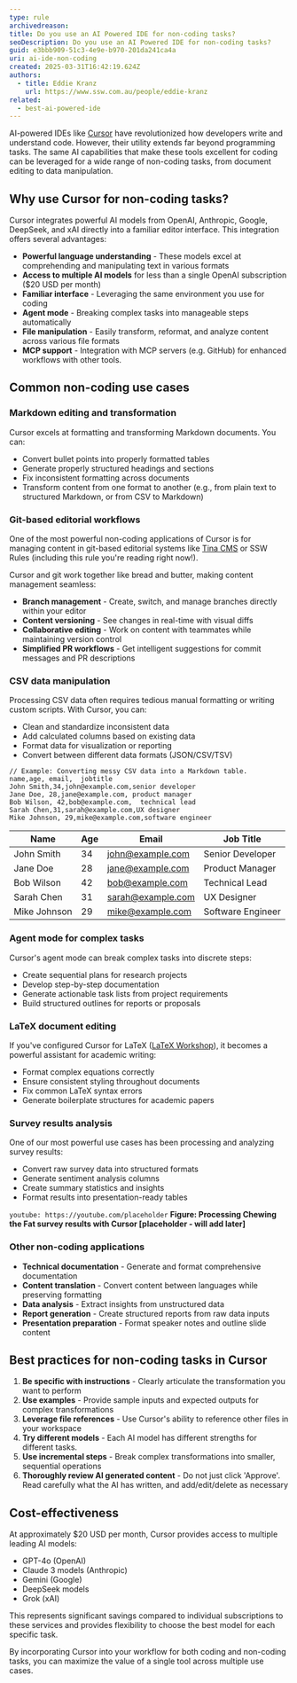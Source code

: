 ```yaml
---
type: rule
archivedreason:
title: Do you use an AI Powered IDE for non-coding tasks?
seoDescription: Do you use an AI Powered IDE for non-coding tasks?
guid: e3bbb909-51c3-4e9e-b970-201da241ca4a
uri: ai-ide-non-coding
created: 2025-03-31T16:42:19.624Z
authors:
  - title: Eddie Kranz
    url: https://www.ssw.com.au/people/eddie-kranz
related:
  - best-ai-powered-ide
---
```


AI-powered IDEs like [Cursor](https://cursor.com) have revolutionized how developers write and understand code. However, their utility extends far beyond programming tasks. The same AI capabilities that make these tools excellent for coding can be leveraged for a wide range of non-coding tasks, from document editing to data manipulation.

<!--endintro-->

## Why use Cursor for non-coding tasks?

Cursor integrates powerful AI models from OpenAI, Anthropic, Google, DeepSeek, and xAI directly into a familiar editor interface. This integration offers several advantages:

- **Powerful language understanding** - These models excel at comprehending and manipulating text in various formats
- **Access to multiple AI models** for less than a single OpenAI subscription ($20 USD per month)
- **Familiar interface** - Leveraging the same environment you use for coding
- **Agent mode** - Breaking complex tasks into manageable steps automatically
- **File manipulation** - Easily transform, reformat, and analyze content across various file formats
- **MCP support** - Integration with MCP servers (e.g. GitHub) for enhanced workflows with other tools. <!-- TODO: Write rule on this -->

## Common non-coding use cases

### Markdown editing and transformation

Cursor excels at formatting and transforming Markdown documents. You can:

- Convert bullet points into properly formatted tables
- Generate properly structured headings and sections
- Fix inconsistent formatting across documents
- Transform content from one format to another (e.g., from plain text to structured Markdown, or from CSV to Markdown)

### Git-based editorial workflows

One of the most powerful non-coding applications of Cursor is for managing content in git-based editorial systems like [Tina CMS](https://tina.io/) or SSW Rules (including this rule you're reading right now!).

Cursor and git work together like bread and butter, making content management seamless:

- **Branch management** - Create, switch, and manage branches directly within your editor
- **Content versioning** - See changes in real-time with visual diffs
- **Collaborative editing** - Work on content with teammates while maintaining version control
- **Simplified PR workflows** - Get intelligent suggestions for commit messages and PR descriptions


### CSV data manipulation

Processing CSV data often requires tedious manual formatting or writing custom scripts. With Cursor, you can:

- Clean and standardize inconsistent data
- Add calculated columns based on existing data
- Format data for visualization or reporting
- Convert between different data formats (JSON/CSV/TSV)

```
// Example: Converting messy CSV data into a Markdown table.
name,age, email,  jobtitle
John Smith,34,john@example.com,senior developer
Jane Doe, 28,jane@example.com, product manager
Bob Wilson, 42,bob@example.com,  technical lead
Sarah Chen,31,sarah@example.com,UX designer
Mike Johnson, 29,mike@example.com,software engineer
```
| Name | Age | Email | Job Title |
|------|-----|-------|-----------|
| John Smith | 34 | john@example.com | Senior Developer |
| Jane Doe | 28 | jane@example.com | Product Manager |
| Bob Wilson | 42 | bob@example.com | Technical Lead |
| Sarah Chen | 31 | sarah@example.com | UX Designer |
| Mike Johnson | 29 | mike@example.com | Software Engineer |


### Agent mode for complex tasks

Cursor's agent mode can break complex tasks into discrete steps:

- Create sequential plans for research projects
- Develop step-by-step documentation
- Generate actionable task lists from project requirements
- Build structured outlines for reports or proposals

### LaTeX document editing

If you've configured Cursor for LaTeX ([LaTeX Workshop](https://marketplace.visualstudio.com/items?itemName=James-Yu.latex-workshop)), it becomes a powerful assistant for academic writing:

- Format complex equations correctly
- Ensure consistent styling throughout documents
- Fix common LaTeX syntax errors
- Generate boilerplate structures for academic papers

### Survey results analysis

One of our most powerful use cases has been processing and analyzing survey results:

- Convert raw survey data into structured formats
- Generate sentiment analysis columns
- Create summary statistics and insights
- Format results into presentation-ready tables

`youtube: https://youtube.com/placeholder` 
**Figure: Processing Chewing the Fat survey results with Cursor [placeholder - will add later]**

### Other non-coding applications

- **Technical documentation** - Generate and format comprehensive documentation
- **Content translation** - Convert content between languages while preserving formatting
- **Data analysis** - Extract insights from unstructured data
- **Report generation** - Create structured reports from raw data inputs
- **Presentation preparation** - Format speaker notes and outline slide content

## Best practices for non-coding tasks in Cursor

1. **Be specific with instructions** - Clearly articulate the transformation you want to perform
2. **Use examples** - Provide sample inputs and expected outputs for complex transformations
3. **Leverage file references** - Use Cursor's ability to reference other files in your workspace
4. **Try different models** - Each AI model has different strengths for different tasks.
5. **Use incremental steps** - Break complex transformations into smaller, sequential operations
6. **Thoroughly review AI generated content** - Do not just click 'Approve'. Read carefully what the AI has written, and add/edit/delete as necessary

## Cost-effectiveness

At approximately $20 USD per month, Cursor provides access to multiple leading AI models:

- GPT-4o (OpenAI)
- Claude 3 models (Anthropic)
- Gemini (Google)
- DeepSeek models
- Grok (xAI)

This represents significant savings compared to individual subscriptions to these services and provides flexibility to choose the best model for each specific task.

By incorporating Cursor into your workflow for both coding and non-coding tasks, you can maximize the value of a single tool across multiple use cases.

